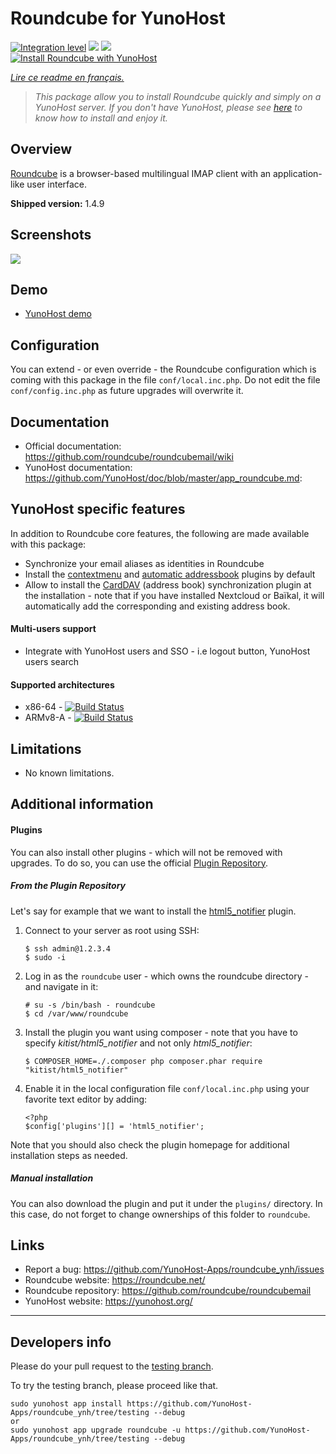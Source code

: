 # Roundcube for YunoHost

[![Integration level](https://dash.yunohost.org/integration/roundcube.svg)](https://dash.yunohost.org/appci/app/roundcube) ![](https://ci-apps.yunohost.org/ci/badges/roundcube.status.svg) ![](https://ci-apps.yunohost.org/ci/badges/roundcube.maintain.svg)  
[![Install Roundcube with YunoHost](https://install-app.yunohost.org/install-with-yunohost.svg)](https://install-app.yunohost.org/?app=roundcube)

*[Lire ce readme en français.](./README_fr.md)*

> *This package allow you to install Roundcube quickly and simply on a YunoHost server.
If you don't have YunoHost, please see [here](https://yunohost.org/#/install) to know how to install and enjoy it.*

## Overview
[Roundcube](https://roundcube.net/) is a browser-based multilingual IMAP client with an application-like user interface.

**Shipped version:** 1.4.9

## Screenshots

![](https://roundcube.net/screens/skins/elastic/desktop/screens/mailbox_widescreen.png)

## Demo

* [YunoHost demo](https://demo.yunohost.org/webmail/)

## Configuration

You can extend - or even override - the Roundcube configuration which is coming with this package in the file `conf/local.inc.php`. Do not edit the file `conf/config.inc.php` as future upgrades will overwrite it.

## Documentation

 * Official documentation: https://github.com/roundcube/roundcubemail/wiki
 * YunoHost documentation: https://github.com/YunoHost/doc/blob/master/app_roundcube.md:

## YunoHost specific features

In addition to Roundcube core features, the following are made available with this package:

 * Synchronize your email aliases as identities in Roundcube
 * Install the [contextmenu](https://plugins.roundcube.net/packages/johndoh/contextmenu) and [automatic addressbook](https://plugins.roundcube.net/packages/sblaisot/automatic_addressbook) plugins by default
 * Allow to install the [CardDAV](https://plugins.roundcube.net/packages/roundcube/carddav) (address book) synchronization plugin at the installation - note that if you have installed Nextcloud or Baïkal, it will automatically add the corresponding and existing address book.

#### Multi-users support

* Integrate with YunoHost users and SSO - i.e logout button, YunoHost users search

#### Supported architectures

* x86-64 - [![Build Status](https://ci-apps.yunohost.org/ci/logs/roundcube%20%28Apps%29.svg)](https://ci-apps.yunohost.org/ci/apps/roundcube/)
* ARMv8-A - [![Build Status](https://ci-apps-arm.yunohost.org/ci/logs/roundcube%20%28Apps%29.svg)](https://ci-apps-arm.yunohost.org/ci/apps/roundcube/)

## Limitations

* No known limitations.

## Additional information

#### Plugins

You can also install other plugins - which will not be removed with upgrades. To do so, you can use the official [Plugin Repository](https://plugins.roundcube.net/).

##### From the Plugin Repository

Let's say for example that we want to install the [html5_notifier](https://plugins.roundcube.net/packages/kitist/html5_notifier) plugin.

1. Connect to your server as root using SSH:
   ```
   $ ssh admin@1.2.3.4
   $ sudo -i
   ```

2. Log in as the `roundcube` user - which owns the roundcube directory - and navigate in it:
   ```
   # su -s /bin/bash - roundcube
   $ cd /var/www/roundcube
   ```

3. Install the plugin you want using composer - note that you have to specify *kitist/html5_notifier* and not only *html5_notifier*:
   ```
   $ COMPOSER_HOME=./.composer php composer.phar require "kitist/html5_notifier"
   ```

4. Enable it in the local configuration file `conf/local.inc.php` using your favorite text editor by adding:
   ```
   <?php
   $config['plugins'][] = 'html5_notifier';
   ```

Note that you should also check the plugin homepage for additional installation steps as needed.

##### Manual installation

You can also download the plugin and put it under the `plugins/` directory. In this case, do not forget to change ownerships of this folder to `roundcube`.

## Links

 * Report a bug: https://github.com/YunoHost-Apps/roundcube_ynh/issues
 * Roundcube website: https://roundcube.net/
 * Roundcube repository: https://github.com/roundcube/roundcubemail
 * YunoHost website: https://yunohost.org/

---

## Developers info

Please do your pull request to the [testing branch](https://github.com/YunoHost-Apps/roundcube_ynh/tree/testing).

To try the testing branch, please proceed like that.
```
sudo yunohost app install https://github.com/YunoHost-Apps/roundcube_ynh/tree/testing --debug
or
sudo yunohost app upgrade roundcube -u https://github.com/YunoHost-Apps/roundcube_ynh/tree/testing --debug
```
